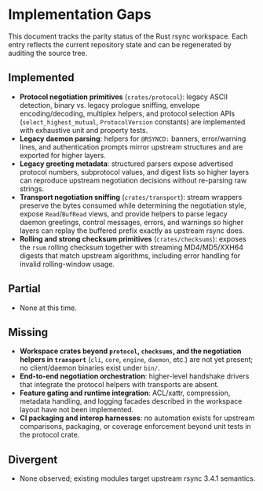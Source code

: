# Implementation Gaps

This document tracks the parity status of the Rust rsync workspace. Each entry reflects the
current repository state and can be regenerated by auditing the source tree.

## Implemented
- **Protocol negotiation primitives** (`crates/protocol`): legacy ASCII detection, binary vs.
  legacy prologue sniffing, envelope encoding/decoding, multiplex helpers, and protocol
  selection APIs (`select_highest_mutual`, `ProtocolVersion` constants) are implemented with
  exhaustive unit and property tests.
- **Legacy daemon parsing**: helpers for `@RSYNCD:` banners, error/warning lines, and
  authentication prompts mirror upstream structures and are exported for higher layers.
- **Legacy greeting metadata**: structured parsers expose advertised protocol numbers,
  subprotocol values, and digest lists so higher layers can reproduce upstream
  negotiation decisions without re-parsing raw strings.
- **Transport negotiation sniffing** (`crates/transport`): stream wrappers preserve the
  bytes consumed while determining the negotiation style, expose `Read`/`BufRead`
  views, and provide helpers to parse legacy daemon greetings, control messages,
  errors, and warnings so higher layers can replay the buffered prefix exactly as
  upstream rsync does.
- **Rolling and strong checksum primitives** (`crates/checksums`): exposes the `rsum`
  rolling checksum together with streaming MD4/MD5/XXH64 digests that match upstream
  algorithms, including error handling for invalid rolling-window usage.

## Partial
- None at this time.

## Missing
- **Workspace crates beyond `protocol`, `checksums`, and the negotiation helpers in
  `transport`** (`cli`, `core`, `engine`, `daemon`, etc.) are not yet present; no
  client/daemon binaries exist under `bin/`.
- **End-to-end negotiation orchestration**: higher-level handshake drivers that integrate the
  protocol helpers with transports are absent.
- **Feature gating and runtime integration**: ACL/xattr, compression, metadata handling, and
  logging facades described in the workspace layout have not been implemented.
- **CI packaging and interop harnesses**: no automation exists for upstream comparisons,
  packaging, or coverage enforcement beyond unit tests in the protocol crate.

## Divergent
- None observed; existing modules target upstream rsync 3.4.1 semantics.
